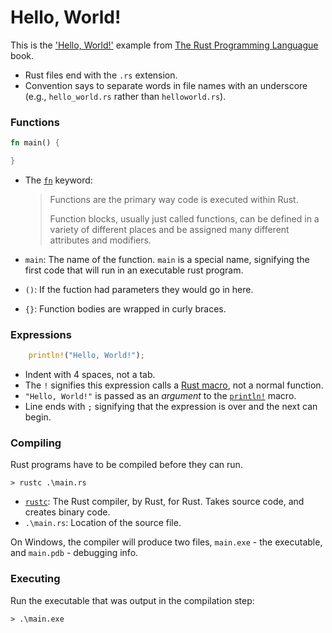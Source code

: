 # Hello, World!

This is the ['Hello, World!'][1] example from [The Rust Programming Languague][2] book.

- Rust files end with the `.rs` extension.
- Convention says to separate words in file names with an underscore (e.g., `hello_world.rs` rather than `helloworld.rs`).

### Functions

```rs
fn main() {

}
```

- The [`fn`][3] keyword:

    > Functions are the primary way code is executed within Rust. 
    > 
    > Function blocks, usually just called functions, can be defined in a variety of different places and be assigned many different attributes and modifiers.

- `main`: The name of the function. `main` is a special name, signifying the first code that will run in an executable rust program.
- `()`: If the fuction had parameters they would go in here.
- `{}`: Function bodies are wrapped in curly braces.

### Expressions

```rs
    println!("Hello, World!");
```

- Indent with 4 spaces, not a tab.
- The `!` signifies this expression calls a [Rust macro][4], not a normal function.
- `"Hello, World!"` is passed as an _argument_ to the [`println!`][5] macro.
- Line ends with `;` signifying that the expression is over and the next can begin.

### Compiling

Rust programs have to be compiled before they can run.

```
> rustc .\main.rs
```

- [`rustc`][6]: The Rust compiler, by Rust, for Rust. Takes source code, and creates binary code.
- `.\main.rs`: Location of the source file.

On Windows, the compiler will produce two files, `main.exe` - the executable, and `main.pdb` - debugging info.

### Executing

Run the executable that was output in the compilation step:

```
> .\main.exe
```

[1]: https://doc.rust-lang.org/book/ch01-02-hello-world.html
[2]: https://doc.rust-lang.org/book/title-page.html
[3]: https://doc.rust-lang.org/std/keyword.fn.html
[4]: https://doc.rust-lang.org/book/ch19-06-macros.html
[5]: https://doc.rust-lang.org/std/macro.println.html
[6]: https://doc.rust-lang.org/rustc/index.html
